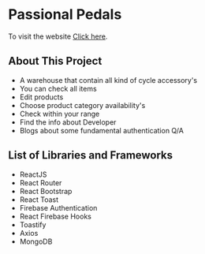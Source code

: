 # Passional Pedals

To visit the website [Click here](https://github.com/facebook/create-react-app).

## About This Project
* A warehouse that contain all kind of cycle accessory's
* You can check all items
* Edit products
* Choose product category availability's
* Check within your range
* Find the info about Developer
* Blogs about some fundamental authentication Q/A

## List of Libraries and Frameworks
* ReactJS
* React Router
* React Bootstrap
* React Toast
* Firebase Authentication
* React Firebase Hooks
* Toastify
* Axios
* MongoDB
